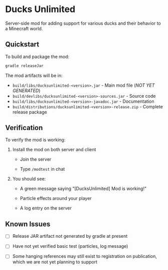 # Ducks Unlimited

Server-side mod for adding support for various ducks and their behavior to a Minecraft world.

## Quickstart

To build and package the mod:

```bash
gradle releaseJar
```

The mod artifacts will be in:

- `build/libs/ducksunlimited-<version>.jar` - Main mod file (*NOT YET GENERATED*)
- `build/devlibs/ducksunlimited-<version>-sources.jar` - Source code
- `build/libs/ducksunlimited-<version>-javadoc.jar` - Documentation
- `build/distributions/ducksunlimited-<version>-release.zip` - Complete release package

## Verification

To verify the mod is working:

1. Install the mod on both server and client

   - Join the server

   - Type `/modtest` in chat

1. You should see:

   - A green message saying "[DucksUnlimited] Mod is working!"

   - Particle effects around your player

   - A log entry on the server

## Known Issues

- [ ] Release JAR artifact not generated by gradle at present

- [ ] Have not yet verified basic test (particles, log message)

- [ ] Some hanging references may still exist to registration on publication, which we are not yet planning to support
